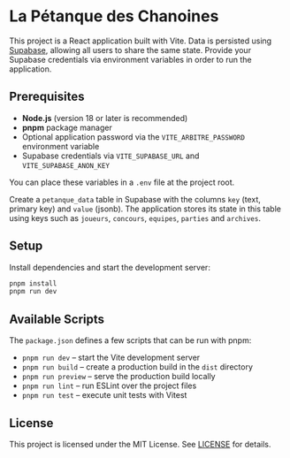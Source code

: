 # La Pétanque des Chanoines

This project is a React application built with Vite. Data is persisted using
[Supabase](https://supabase.com/), allowing all users to share the same state.
Provide your Supabase credentials via environment variables in order to run the
application.

## Prerequisites

- **Node.js** (version 18 or later is recommended)
- **pnpm** package manager
- Optional application password via the `VITE_ARBITRE_PASSWORD` environment
  variable
- Supabase credentials via `VITE_SUPABASE_URL` and `VITE_SUPABASE_ANON_KEY`

You can place these variables in a `.env` file at the project root.

Create a `petanque_data` table in Supabase with the columns `key` (text,
primary key) and `value` (jsonb). The application stores its state in this table
using keys such as `joueurs`, `concours`, `equipes`, `parties` and `archives`.

## Setup

Install dependencies and start the development server:

```bash
pnpm install
pnpm run dev
```

## Available Scripts

The `package.json` defines a few scripts that can be run with pnpm:

- `pnpm run dev` – start the Vite development server
- `pnpm run build` – create a production build in the `dist` directory
- `pnpm run preview` – serve the production build locally
- `pnpm run lint` – run ESLint over the project files
- `pnpm run test` – execute unit tests with Vitest

## License

This project is licensed under the MIT License. See [LICENSE](LICENSE) for details.

